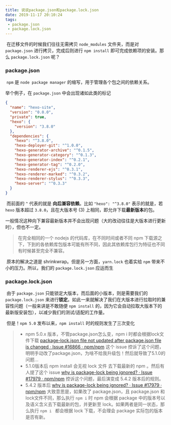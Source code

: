 ```yaml
---
title: 说说package.json和package.lock.json
date: 2019-11-17 20:10:24
tags:
 - package.json
 - package.lock.json
---
```


​		在迁移文件的时候我们往往无需拷贝 `node_modules` 文件夹，而是对 `package.json` 进行拷贝，完成后则进行 `npm install` 即可完成依赖项的安装。那么 `package.lock.json` 呢？

<!--more-->

### package.json

​		`npm` 是 `node package manager` 的缩写，用于管理各个包之间的依赖关系。 

举个例子，在 `package.json` 中会出现诸如此类的标记

```json
{
  "name": "hexo-site",
  "version": "0.0.0",
  "private": true,
  "hexo": {
    "version": "3.8.0"
  },
  "dependencies": {
    "hexo": "^3.8.0",
    "hexo-deployer-git": "^1.0.0",
    "hexo-generator-archive": "^0.1.5",
    "hexo-generator-category": "^0.1.3",
    "hexo-generator-index": "^0.2.1",
    "hexo-generator-tag": "^0.2.0",
    "hexo-renderer-ejs": "^0.3.1",
    "hexo-renderer-marked": "^0.3.2",
    "hexo-renderer-stylus": "^0.3.3",
    "hexo-server": "^0.3.3"
  }
}
```

​		而前面的 `^` 代表的就是 **向后兼容依赖**。比如 `"hexo": "^3.8.0"` 表示的就是，若 `hexo` 版本超过 `3.8.0`，且在大版本号 (3) 上相同，即允许下载**最新版本**的包。

​		一般情况这种向下兼容最新版本并不会出现问题（大的改动往往是大版本进行更新时），但也不一定。

> 在完全相同的一个 nodejs 的代码库，在不同时间或者不同 npm 下载源之下，下到的各依赖库包版本可能有所不同，因此其依赖库包行为特征也不同有时候甚至完全不兼容。 

​		原本的解决之道是 shrinkwrap。但是另一方面，`yarn.lock` 也着实给 `npm` 带来不小的压力。所以，我们的 `package.lock.json` 应运而生

### package.lock.json

​		由于 `package.json` 只能锁定大版本，而后面的小版本，则是需要我们的 `package.lock.json` 来进行**锁定**。如此一来就解决了我们在大版本进行拉取时的兼容性问题（一般来讲是不敢随便 `npm install` 的，因为它会自动拉取大版本下的最新版安装包），以减少我们的测试/适配的工作量。

​		但是！`npm 5.0` 发布以来，`npm install` 时的规则发生了三次变化

> - npm 5.0.x 版本，不管package.json怎么变，npm i 时都会根据lock文件下载 [package-lock.json file not updated after package.json file is changed · Issue #16866 · npm/npm](https://link.zhihu.com/?target=https%3A//github.com/npm/npm/issues/16866) 这个 issue 控诉了这个问题，明明手动改了package.json，为啥不给我升级包！然后就导致了5.1.0的问题...
> - 5.1.0版本后 npm install 会无视 lock 文件 去下载最新的 npm 。然后有人提了这个 issue  [why is package-lock being ignored? · Issue #17979 · npm/npm](https://link.zhihu.com/?target=https%3A//github.com/npm/npm/issues/17979) 控诉这个问题，最后演变成 5.4.2 版本后的规则。
> - 5.4.2 版本后  [why is package-lock being ignored? · Issue #17979 · npm/npm](https://link.zhihu.com/?target=https%3A//github.com/npm/npm/issues/17979) 大致意思是，如果改了 package.json，且 package.json 和lock文件不同，那么执行 `npm i` 时 npm 会根据 package 中的版本号以及语义含义去下载最新的包，并更新至 lock。如果两者是同一状态，那么执行 `npm i ` 都会根据 lock 下载，不会理会 package 实际包的版本是否有新。

